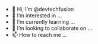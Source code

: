 - 👋 Hi, I’m @devtechfusion
- 👀 I’m interested in ...
- 🌱 I’m currently learning ...
- 💞️ I’m looking to collaborate on ...
- 📫 How to reach me ...

<!---
devtechfusion/devtechfusion is a ✨ special ✨ repository because its `README.md` (this file) appears on your GitHub profile.
You can click the Preview link to take a look at your changes.
--->
